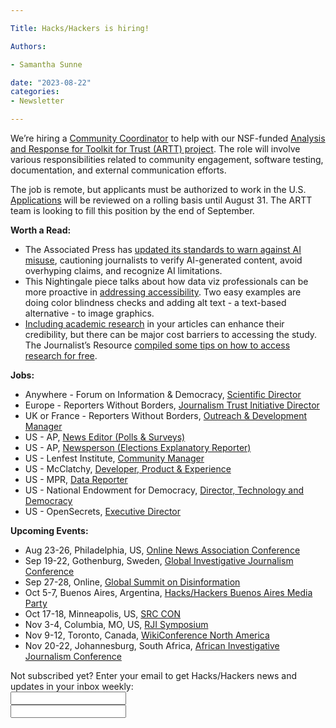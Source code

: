 ```yaml
---

Title: Hacks/Hackers is hiring!

Authors: 

- Samantha Sunne

date: "2023-08-22" 
categories: 
- Newsletter 

---
```


We’re hiring a [Community Coordinator](https://www.hackshackers.com/news/2023/08/hacks-hackers-seeks-community-coordinator/) to help with our NSF-funded [Analysis and Response for Toolkit for Trust (ARTT) project](https://www.artt.cs.washington.edu/). The role will involve various responsibilities related to community engagement, software testing, documentation, and external communication efforts. 

The job is remote, but applicants must be authorized to work in the U.S. [Applications](https://forms.gle/QJe3vkm8w7epp5Xe9) will be reviewed on a rolling basis until August 31. The ARTT team is looking to fill this position by the end of September.

**Worth a Read:**



* The Associated Press has [updated its standards to warn against AI misuse](https://www.niemanlab.org/2023/08/not-a-replacement-of-journalists-in-any-way-ap-clarifies-standards-around-generative-ai/), cautioning journalists to verify AI-generated content, avoid overhyping claims, and recognize AI limitations.
* This Nightingale piece talks about how data viz professionals can be more proactive in [addressing accessibility](https://nightingaledvs.com/visual-accessibility-barriers-change/). Two easy examples are doing color blindness checks and adding alt text - a text-based alternative - to image graphics.
* [Including academic research](https://gijn.org/2023/01/26/5-tips-for-using-academic-research-in-investigative-journalism/) in your articles can enhance their credibility, but there can be major cost barriers to accessing the study. The Journalist’s Resource [compiled some tips on how to access research for free](https://gijn.org/2023/08/09/8-ways-journalists-access-free-academic-research-journals/).

**Jobs:**



* Anywhere - Forum on Information & Democracy, [Scientific Director](https://informationdemocracy.org/wp-content/uploads/2023/07/Scientific-Director-OID-2023-EN.pdf)
* Europe - Reporters Without Borders, [Journalism Trust Initiative Director](https://gfmd.info/careers/jti-director/)
* UK or France - Reporters Without Borders, [Outreach & Development Manager](https://gfmd.info/careers/outreach-and-development-manager-jti/)
* US - AP, [News Editor (Polls & Surveys)](https://careers.ap.org/job/Washington-News-Editor-%28Polls-&amp;amp;amp;-Surveys%29-DC-20005-4076/1064476600/)
* US - AP, [Newsperson (Elections Explanatory Reporter)](https://careers.ap.org/job/Washington-Newsperson-%28Elections-Explanatory-Reporter%29-DC-20005-4076/1064479500/)
* US - Lenfest Institute, [Community Manager](https://www.lenfestinstitute.org/careers/community-manager/)
* US - McClatchy, [Developer, Product & Experience](https://jobs.jobvite.com/mcclatchy/job/oJ0RnfwH)
* US - MPR, [Data Reporter](https://recruiting2.ultipro.com/AME1098APMG/JobBoard/4b7ae4eb-a67b-4318-80fc-6d9467f9c542/OpportunityDetail?opportunityId=446e7bde-b324-4bc0-9409-60201ae33313)
* US - National Endowment for Democracy, [Director, Technology and Democracy](https://www.ned.org/about/jobs/#op-584674-2360-director-technology-and-democracy)
* US - OpenSecrets, [Executive Director](https://diversifiedsearchgroup.com/search/19899-opensecrets-executive-director/)

**Upcoming Events:**



* Aug 23-26, Philadelphia, US, [Online News Association Conference](https://ona23.journalists.org/)
* Sep 19-22, Gothenburg, Sweden, [Global Investigative Journalism Conference](https://gijc2023.org/)
* Sep 27-28, Online, [Global Summit on Disinformation](https://cumbredesinformacion.com/)
* Oct 5-7, Buenos Aires, Argentina, [Hacks/Hackers Buenos Aires Media Party](https://mediaparty.org/)
* Oct 17-18, Minneapolis, US, [SRC CON](https://2023.srccon.org/)
* Nov 3-4, Columbia, MO, US, [RJI Symposium](https://rji.submittable.com/submit/254162/rji-symposium-in-service-to-our-communities)
* Nov 9-12, Toronto, Canada, [WikiConference North America](https://wikiconference.org/wiki/2023/Main_Page)
* Nov 20-22, Johannesburg, South Africa, [African Investigative Journalism Conference](https://aijc.africa/)

<div id="mc_embed_signup"><form id="mc-embedded-subscribe-form" class="validate" action="//hackshackers.us1.list-manage.com/subscribe/post?u=c56f2e53d5ed6ef87f8aaa75c&amp;id=fb2bc6f10b" method="post" name="mc-embedded-subscribe-form" novalidate="" target="_blank">

<div id="mc_embed_signup_scroll">

<div class="mc-field-group"><label for="mce-EMAIL">Not subscribed yet? Enter your email to get Hacks/Hackers news and updates in your inbox weekly:  </label></div>

<div class="mc-field-group"><input id="mce-EMAIL" class="required email" name="EMAIL" type="email" value="" /></div>

<!-- real people should not fill this in and expect good things - do not remove this or risk form bot signups-->

<div style="position: absolute; left: -5000px;"><input tabindex="-1" name="b_c56f2e53d5ed6ef87f8aaa75c_fb2bc6f10b" type="text" value="" /></div>

<div class="clear"><input id="mc-embedded-subscribe" class="button" name="subscribe" typ
